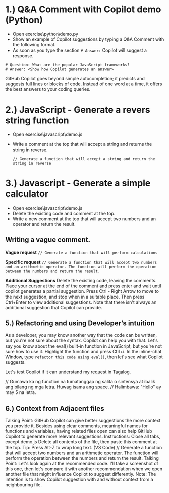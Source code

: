 # 1.) Q&A Comment with Copilot demo (Python)

- Open exercise\python\demo.py
- Show an example of Copilot suggestions by typing a Q&A Comment with the following format.
- As soon as you type the section `# Answer:` Copilot will suggest a response.

```
# Question: What are the popular JavaScript frameworks?
# Answer: <Show how Copilot generates an answer>
```

GitHub Copilot goes beyond simple autocompletion; it predicts and suggests full lines or blocks of code. Instead of one word at a time, it offers the best answers to your coding queries.

# 2.) JavaScript - Generate a revers string function

- Open exercise\javascript\demo.js
- Write a comment at the top that will accept a string and returns the string in reverse.

  `// Generate a function that will accept a string and return the string in reverse`

# 3.) Javascript - Generate a simple calculator

- Open exercise\javascript\demo.js
- Delete the existing code and comment at the top.
- Write a new comment at the top that will accept two numbers and an operator and return the result.

## Writing a vague comment.

**Vague request**
`// Generate a function that will perform calculations`

**Specific request**
`// Generate a function that will accept two numbers and an arithmetic operator. The function will perform the operation between the numbers and return the result.`

**Additional Suggestions**
Delete the existing code, leaving the comments. Place your cursor at the end of the comment and press enter and wait until copilot generates a partial suggestion. Press Ctrl - Right Arrow to move to the next suggestion, and stop when in a suitable place. Then press Ctrl+Enter to view additional suggestions. Note that there isn't always an additional suggestion that Copilot can provide.

## 5.) Refactoring and using Developer’s intuition

As a developer, you may know another way that the code can be written, but you're not sure about the syntax. Copilot can help you with that.
Let's say you know about the eval() built-in function in JavaScript, but you're not sure how to use it. Highlight the function and press Ctrl+i.
In the inline-chat Window, type `refactor this code using eval()`, then let's see what Copilot suggests.

Let's test Copilot if it can understand my request in Tagalog.

// Gumawa ka ng function na tumatanggap ng salita o sintensya at ibalik ang bilang ng mga letra. Huwag isama ang space.
// Halimbawa: "Hello" ay may 5 na letra.

## 6.) Context from Adjacent files

Talking Point: GitHub Copilot can give better suggestions the more context you provide it. Besides using clear comments, meaningful names for functions and variables, having related files open can also help GitHub Copilot to generate more relevant suggestions.
Instructions: Close all tabs, except demo.js
Delete all contents of the file, then paste this comment at the top.
Tip: Press Alt-Z to wrap long text. (VS Code)
// Generate a function that will accept two numbers and an arithmetic operator. The function will perform the operation between the numbers and return the result.
Talking Point: Let's look again at the recommended code. I'll take a screenshot of this one, then let's compare it with another recommendation when we open another file that might influence Copilot to suggest differently.
Note: The intention is to show Copilot suggestion with and without context from a neighbouring file.
